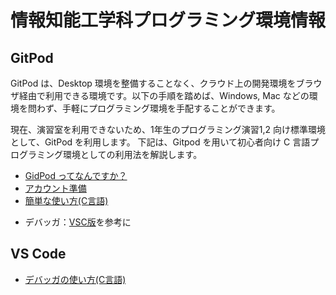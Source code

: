 
# 情報知能工学科プログラミング環境情報

## GitPod 

GitPod は、Desktop 環境を整備することなく、クラウド上の開発環境をブラウザ経由で利用できる環境です。以下の手順を踏めば、Windows, Mac などの環境を問わず、手軽にプログラミング環境を手配することができます。

現在、演習室を利用できないため、1年生のプログラミング演習1,2 向け標準環境として、GitPod を利用します。
下記は、Gitpod を用いて初心者向け C 言語プログラミング環境としての利用法を解説します。

* [GidPod ってなんですか？](gitpod/intro.md)
* [アカウント準備](gitpod/account.md)
* [簡単な使い方(C言語)](gitpod/howto.md)
<!--* [授業のライフサイクル](gitpod/cycle.md)-->
* デバッガ：[VSC版](vsc/debug.md)を参考に

## VS Code

* [デバッガの使い方(C言語)](vsc/Cdebug.md)



